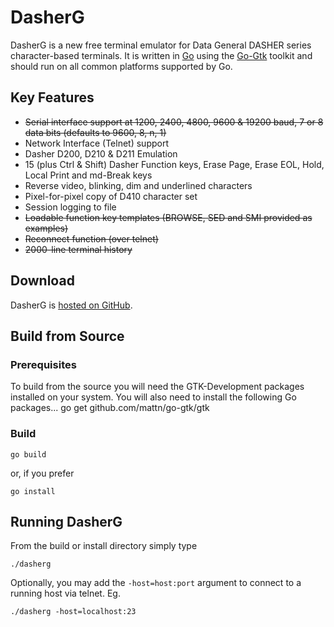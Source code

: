 # DasherG
DasherG is a new free terminal emulator for Data General DASHER series character-based terminals.  It is written in [Go](https://golang.org/) using the [Go-Gtk](https://github.com/mattn/go-gtk) toolkit and should run on all common platforms supported by Go.

## Key Features

* ~~Serial interface support at 1200, 2400, 4800, 9600 & 19200 baud, 7 or 8 data bits (defaults to 9600, 8, n, 1)~~
* Network Interface (Telnet) support
* Dasher D200, D210 & D211 Emulation
* 15 (plus Ctrl & Shift) Dasher Function keys, Erase Page, Erase EOL, Hold, Local Print and md-Break keys
* Reverse video, blinking, dim and underlined characters
* Pixel-for-pixel copy of D410 character set
* Session logging to file
* ~~Loadable function key templates (BROWSE, SED and SMI provided as examples)~~
* ~~Reconnect function (over telnet)~~
* ~~2000-line terminal history~~

## Download
DasherG is [hosted on GitHub](https://github.com/SMerrony/aosvs-tools/tree/master/dasherg).

## Build from Source
### Prerequisites
To build from the source you will need the GTK-Development packages installed on your system.  You will also need to install the following Go packages...
go get github.com/mattn/go-gtk/gtk
### Build
```go build```

or, if you prefer

```go install```

## Running DasherG
From the build or install directory simply type

```./dasherg```

Optionally, you may add the ```-host=host:port``` argument to connect to a running host via telnet. Eg. 

```./dasherg -host=localhost:23```
